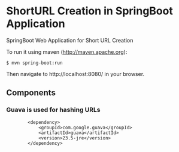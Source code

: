 # ShortURL Creation in SpringBoot Application

SpringBoot Web Application for Short URL Creation

To run it using maven (http://maven.apache.org):
```
$ mvn spring-boot:run
```

Then navigate to http://localhost:8080/ in your browser.

## Components

### Guava is used for hashing URLs
```
		<dependency>
			<groupId>com.google.guava</groupId>
			<artifactId>guava</artifactId>
			<version>23.5-jre</version>
		</dependency>
```